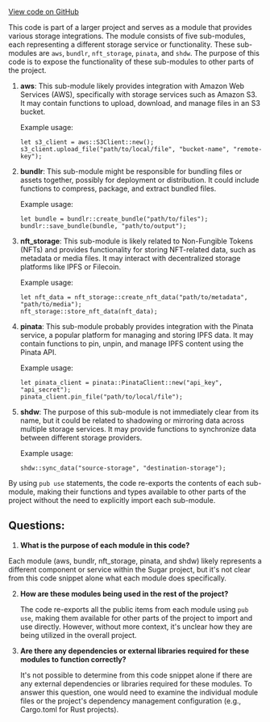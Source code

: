 [View code on GitHub](https://github.com/metaplex-foundation/sugar/src/upload/methods/mod.rs)

This code is part of a larger project and serves as a module that provides various storage integrations. The module consists of five sub-modules, each representing a different storage service or functionality. These sub-modules are `aws`, `bundlr`, `nft_storage`, `pinata`, and `shdw`. The purpose of this code is to expose the functionality of these sub-modules to other parts of the project.

1. **aws**: This sub-module likely provides integration with Amazon Web Services (AWS), specifically with storage services such as Amazon S3. It may contain functions to upload, download, and manage files in an S3 bucket.

   Example usage:
   ```
   let s3_client = aws::S3Client::new();
   s3_client.upload_file("path/to/local/file", "bucket-name", "remote-key");
   ```

2. **bundlr**: This sub-module might be responsible for bundling files or assets together, possibly for deployment or distribution. It could include functions to compress, package, and extract bundled files.

   Example usage:
   ```
   let bundle = bundlr::create_bundle("path/to/files");
   bundlr::save_bundle(bundle, "path/to/output");
   ```

3. **nft_storage**: This sub-module is likely related to Non-Fungible Tokens (NFTs) and provides functionality for storing NFT-related data, such as metadata or media files. It may interact with decentralized storage platforms like IPFS or Filecoin.

   Example usage:
   ```
   let nft_data = nft_storage::create_nft_data("path/to/metadata", "path/to/media");
   nft_storage::store_nft_data(nft_data);
   ```

4. **pinata**: This sub-module probably provides integration with the Pinata service, a popular platform for managing and storing IPFS data. It may contain functions to pin, unpin, and manage IPFS content using the Pinata API.

   Example usage:
   ```
   let pinata_client = pinata::PinataClient::new("api_key", "api_secret");
   pinata_client.pin_file("path/to/local/file");
   ```

5. **shdw**: The purpose of this sub-module is not immediately clear from its name, but it could be related to shadowing or mirroring data across multiple storage services. It may provide functions to synchronize data between different storage providers.

   Example usage:
   ```
   shdw::sync_data("source-storage", "destination-storage");
   ```

By using `pub use` statements, the code re-exports the contents of each sub-module, making their functions and types available to other parts of the project without the need to explicitly import each sub-module.
## Questions: 
 1. **What is the purpose of each module in this code?**

   Each module (aws, bundlr, nft_storage, pinata, and shdw) likely represents a different component or service within the Sugar project, but it's not clear from this code snippet alone what each module does specifically.

2. **How are these modules being used in the rest of the project?**

   The code re-exports all the public items from each module using `pub use`, making them available for other parts of the project to import and use directly. However, without more context, it's unclear how they are being utilized in the overall project.

3. **Are there any dependencies or external libraries required for these modules to function correctly?**

   It's not possible to determine from this code snippet alone if there are any external dependencies or libraries required for these modules. To answer this question, one would need to examine the individual module files or the project's dependency management configuration (e.g., Cargo.toml for Rust projects).